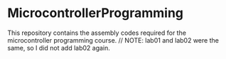 # MicrocontrollerProgramming
This repository contains the assembly codes required for the microcontroller programming course.
// NOTE: lab01 and lab02 were the same, so I did not add lab02 again.
